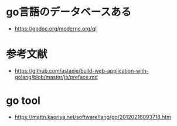 # go言語のデータベースある

- https://godoc.org/modernc.org/ql

# 参考文献

- https://github.com/astaxie/build-web-application-with-golang/blob/master/ja/preface.md


# go tool

- https://mattn.kaoriya.net/software/lang/go/20120216093718.htm
